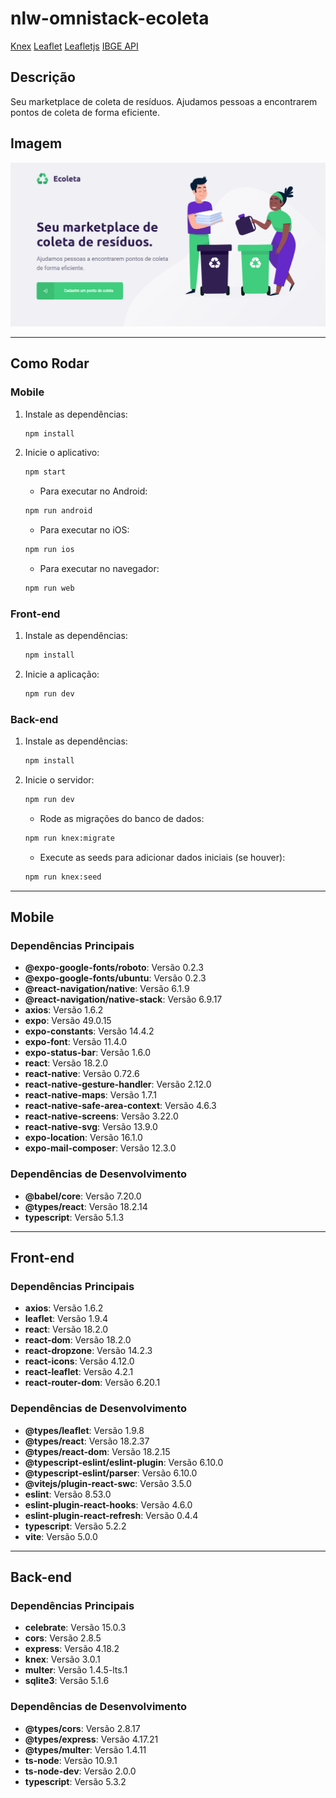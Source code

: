 # nlw-omnistack-ecoleta

[Knex](https://knexjs.org/)
[Leaflet](https://react-leaflet.js.org/)
[Leafletjs](https://leafletjs.com/)
[IBGE API](https://servicodados.ibge.gov.br/api/docs/localidades)

## Descrição

Seu marketplace de coleta de resíduos. Ajudamos pessoas a encontrarem pontos de coleta de forma eficiente.

## Imagem

![Imagem do Projeto]('./../web/src/assets/home-ecoleta.png)

---

## Como Rodar

### Mobile

1. Instale as dependências:

   ```bash
   npm install
   ```

2. Inicie o aplicativo:

   ```bash
   npm start
   ```

   - Para executar no Android:

   ```bash
   npm run android
   ```

   - Para executar no iOS:

   ```bash
   npm run ios
   ```

   - Para executar no navegador:

   ```bash
   npm run web
   ```

### Front-end

1. Instale as dependências:

   ```bash
   npm install
   ```

2. Inicie a aplicação:

   ```bash
   npm run dev
   ```

### Back-end

1. Instale as dependências:

   ```bash
   npm install
   ```

2. Inicie o servidor:

   ```bash
   npm run dev
   ```

   - Rode as migrações do banco de dados:

   ```bash
   npm run knex:migrate
   ```

   - Execute as seeds para adicionar dados iniciais (se houver):

   ```bash
   npm run knex:seed
   ```

---

## Mobile

### Dependências Principais

- **@expo-google-fonts/roboto**: Versão 0.2.3
- **@expo-google-fonts/ubuntu**: Versão 0.2.3
- **@react-navigation/native**: Versão 6.1.9
- **@react-navigation/native-stack**: Versão 6.9.17
- **axios**: Versão 1.6.2
- **expo**: Versão 49.0.15
- **expo-constants**: Versão 14.4.2
- **expo-font**: Versão 11.4.0
- **expo-status-bar**: Versão 1.6.0
- **react**: Versão 18.2.0
- **react-native**: Versão 0.72.6
- **react-native-gesture-handler**: Versão 2.12.0
- **react-native-maps**: Versão 1.7.1
- **react-native-safe-area-context**: Versão 4.6.3
- **react-native-screens**: Versão 3.22.0
- **react-native-svg**: Versão 13.9.0
- **expo-location**: Versão 16.1.0
- **expo-mail-composer**: Versão 12.3.0

### Dependências de Desenvolvimento

- **@babel/core**: Versão 7.20.0
- **@types/react**: Versão 18.2.14
- **typescript**: Versão 5.1.3

---

## Front-end

### Dependências Principais

- **axios**: Versão 1.6.2
- **leaflet**: Versão 1.9.4
- **react**: Versão 18.2.0
- **react-dom**: Versão 18.2.0
- **react-dropzone**: Versão 14.2.3
- **react-icons**: Versão 4.12.0
- **react-leaflet**: Versão 4.2.1
- **react-router-dom**: Versão 6.20.1

### Dependências de Desenvolvimento

- **@types/leaflet**: Versão 1.9.8
- **@types/react**: Versão 18.2.37
- **@types/react-dom**: Versão 18.2.15
- **@typescript-eslint/eslint-plugin**: Versão 6.10.0
- **@typescript-eslint/parser**: Versão 6.10.0
- **@vitejs/plugin-react-swc**: Versão 3.5.0
- **eslint**: Versão 8.53.0
- **eslint-plugin-react-hooks**: Versão 4.6.0
- **eslint-plugin-react-refresh**: Versão 0.4.4
- **typescript**: Versão 5.2.2
- **vite**: Versão 5.0.0

---

## Back-end

### Dependências Principais

- **celebrate**: Versão 15.0.3
- **cors**: Versão 2.8.5
- **express**: Versão 4.18.2
- **knex**: Versão 3.0.1
- **multer**: Versão 1.4.5-lts.1
- **sqlite3**: Versão 5.1.6

### Dependências de Desenvolvimento

- **@types/cors**: Versão 2.8.17
- **@types/express**: Versão 4.17.21
- **@types/multer**: Versão 1.4.11
- **ts-node**: Versão 10.9.1
- **ts-node-dev**: Versão 2.0.0
- **typescript**: Versão 5.3.2
